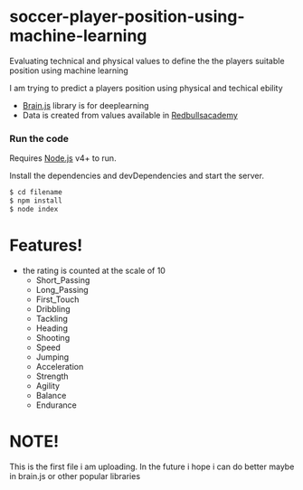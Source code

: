 # soccer-player-position-using-machine-learning
Evaluating technical and physical values to define the the players suitable position using machine learning

I am trying to predict a players position using physical and techical ebility
  -  [Brain.js](https://github.com/BrainJS/brain.js) library is for deeplearning
  - Data is created from values available in  [Redbullsacademy](http://www.redbullsacademy.com) 
 
### Run the code

Requires [Node.js](https://nodejs.org/) v4+ to run.

Install the dependencies and devDependencies and start the server.

```sh
$ cd filename
$ npm install 
$ node index
```
# Features!

  - the rating is counted at the scale of 10 
    - Short_Passing
    - Long_Passing
    - First_Touch
    - Dribbling
    - Tackling
    - Heading
    - Shooting
    - Speed
    - Jumping
    - Acceleration
    - Strength
    - Agility
    - Balance
    - Endurance

# NOTE!

This is the first file i am uploading. In the future i hope i can do better maybe in brain.js or other popular libraries
